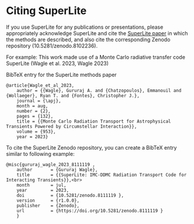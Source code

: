 Citing SuperLite
================

If you use SuperLite for any publications or presentations, please appropriately acknowledge SuperLite and cite the [SuperLite paper](https://iopscience.iop.org/article/10.3847/1538-4357/acda23) in which the methods are described, and also cite the corresponding Zenodo repository (10.5281/zenodo.8102236).

For example:
This work made use of a Monte Carlo radiative transfer code SuperLite (Wagle et al. 2023, Wagle 2023)

BibTeX entry for the SuperLite methods paper
```
@article{Wagle_et_al_2023,
	author = {{Wagle}, Gururaj A. and {Chatzopoulos}, Emmanouil and {Wollaeger}, Ryan T. and {Fontes}, Christopher J.},
	journal = {\apj},
	month = aug,
	number = {2},
	pages = {132},
	title = {{Monte Carlo Radiation Transport for Astrophysical Transients Powered by Circumstellar Interaction}},
	volume = {953},
	year = 2023}
```

To cite the SuperLite Zenodo repository, you can create a BibTeX entry similar to following example:
```
@misc{gururaj_wagle_2023_8111119 ,
    author       = {Gururaj Wagle},
    title        = {{SuperLite: IMC-DDMC Radiation Transport Code for Interacting Transients}},<br>
    month        = jul,
    year         = 2023,
    doi          = {10.5281/zenodo.8111119 },
    version      = {r1.0.0},
    publisher    = {Zenodo},
    url          = {https://doi.org/10.5281/zenodo.8111119 }
    }
```
